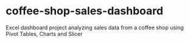 # coffee-shop-sales-dashboard
Excel dashboard project analyzing sales data from a coffee shop using Pivot Tables, Charts and Slicer
